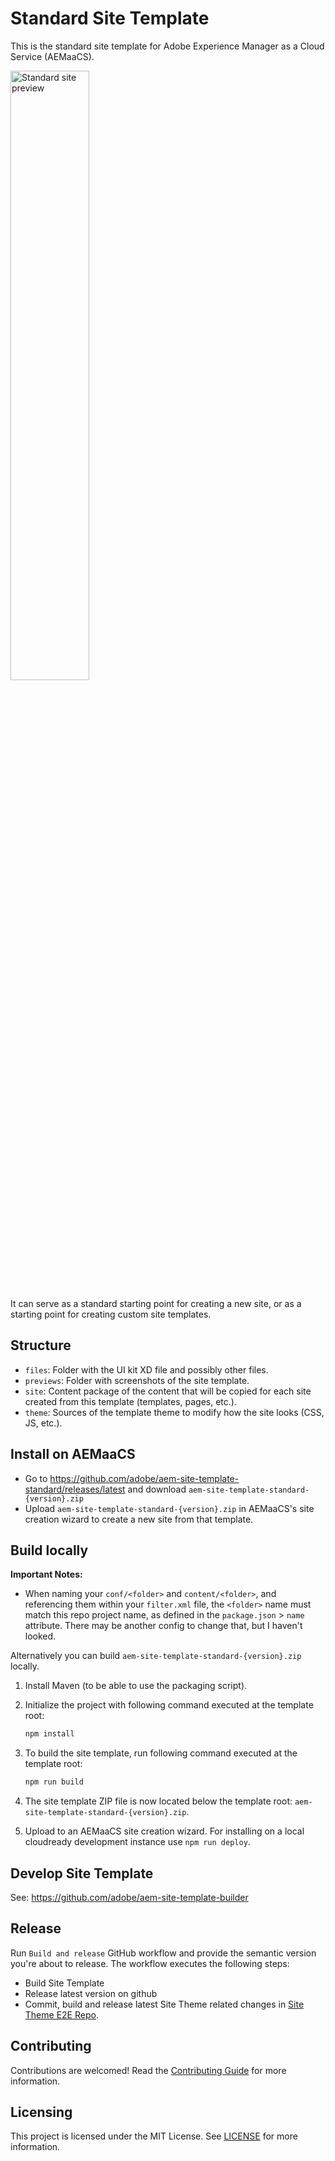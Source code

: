 # Standard Site Template

This is the standard site template for Adobe Experience Manager as a Cloud Service (AEMaaCS).

<img src="previews/StandardSiteTemplate.png?raw=true" alt="Standard site preview" width="50%">

It can serve as a standard starting point for creating a new site, or as a starting point for creating custom site templates.

## Structure

* `files`: Folder with the UI kit XD file and possibly other files.
* `previews`: Folder with screenshots of the site template.
* `site`: Content package of the content that will be copied for each site created from this template (templates, pages, etc.).
* `theme`: Sources of the template theme to modify how the site looks (CSS, JS, etc.).

## Install on AEMaaCS

* Go to <https://github.com/adobe/aem-site-template-standard/releases/latest> and download `aem-site-template-standard-{version}.zip`
* Upload `aem-site-template-standard-{version}.zip` in AEMaaCS's site creation wizard to create a new site from that template.

## Build locally
**Important Notes:**
- When naming your `conf/<folder>` and `content/<folder>`, and referencing them within your `filter.xml` file, the `<folder>` name must match this repo project name, as defined in the `package.json` > `name` attribute. There may be another config to change that, but I haven't looked.

Alternatively you can build `aem-site-template-standard-{version}.zip` locally.

1. Install Maven (to be able to use the packaging script).
1. Initialize the project with following command executed at the template root:

   ```bash
   npm install
   ```

1. To build the site template, run following command executed at the template root:

   ```bash
   npm run build
   ```

1. The site template ZIP file is now located below the template root: `aem-site-template-standard-{version}.zip`.
1. Upload to an AEMaaCS site creation wizard. For installing on a local cloudready development instance use `npm run deploy`.

## Develop Site Template

See: <https://github.com/adobe/aem-site-template-builder>

## Release

Run `Build and release` GitHub workflow and provide the semantic version you're about to release. The workflow executes the following steps:

* Build Site Template
* Release latest version on github
* Commit, build and release latest Site Theme related changes in [Site Theme E2E Repo](https://github.com/adobe/aem-site-template-standard-theme-e2e).

## Contributing

Contributions are welcomed! Read the [Contributing Guide](.github/CONTRIBUTING.md) for more information.

## Licensing

This project is licensed under the MIT License. See [LICENSE](LICENSE.md) for more information.
